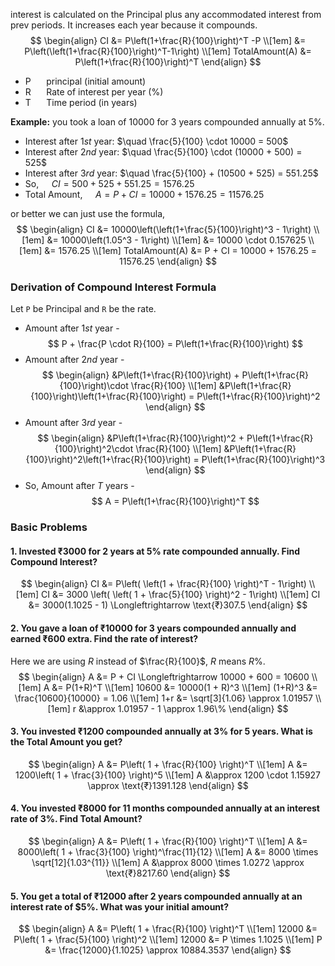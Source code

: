 interest is calculated on the Principal plus any accommodated interest from prev periods. It increases each year because it compounds.
$$
\begin{align}
CI &= P\left(1+\frac{R}{100}\right)^T -P \\[1em]
&= P\left(\left(1+\frac{R}{100}\right)^T-1\right) \\[1em]
TotalAmount(A) &= P\left(1+\frac{R}{100}\right)^T
\end{align}
$$
- P $\quad$ principal (initial amount)
- R $\quad$ Rate of interest per year ($\%$)
- T $\quad$ Time period (in years)

**Example:** you took a loan of $10000$ for $3$ years compounded annually at $5\%$.
- Interest after $1st$ year: $\quad \frac{5}{100} \cdot 10000 = 500$
- Interest after $2nd$ year: $\quad \frac{5}{100} \cdot (10000 + 500) = 525$
- Interest after $3rd$ year: $\quad \frac{5}{100} + (10500 + 525) = 551.25$
- So, $\quad CI = 500 + 525 + 551.25 = 1576.25$
- Total Amount, $\quad A = P + CI = 10000 + 1576.25 = 11576.25$

or better we can just use the formula,
$$
\begin{align}
CI &= 10000\left(\left(1+\frac{5}{100}\right)^3 - 1\right) \\[1em]
&= 10000\left(1.05^3 - 1\right) \\[1em]
&= 10000 \cdot 0.157625 \\[1em]
&= 1576.25 \\[1em]
TotalAmount(A) &= P + CI = 10000 + 1576.25 = 11576.25 
\end{align}
$$
### Derivation of Compound Interest Formula
Let `P` be Principal and `R` be the rate.
- Amount after $1st$ year -
$$
P + \frac{P \cdot R}{100} = P\left(1+\frac{R}{100}\right) 
$$
- Amount after $2nd$ year -
$$
\begin{align}
&P\left(1+\frac{R}{100}\right) + P\left(1+\frac{R}{100}\right)\cdot \frac{R}{100} \\[1em]
&P\left(1+\frac{R}{100}\right)\left(1+\frac{R}{100}\right) = P\left(1+\frac{R}{100}\right)^2
\end{align}
$$
- Amount after $3rd$ year -
$$
\begin{align}
&P\left(1+\frac{R}{100}\right)^2 + P\left(1+\frac{R}{100}\right)^2\cdot \frac{R}{100} \\[1em]
&P\left(1+\frac{R}{100}\right)^2\left(1+\frac{R}{100}\right) = P\left(1+\frac{R}{100}\right)^3
\end{align}
$$
- So, Amount after $T$  years -
$$
A = P\left(1+\frac{R}{100}\right)^T
$$
### Basic Problems
#### 1. Invested ₹$3000$ for $2$ years at $5\%$ rate compounded annually. Find Compound Interest?
$$
\begin{align}
CI &= P\left( \left(1 + \frac{R}{100} \right)^T - 1\right) \\[1em]
CI &= 3000 \left( \left( 1 + \frac{5}{100} \right)^2 - 1\right) \\[1em]
CI &= 3000(1.1025 - 1) \Longleftrightarrow \text{₹}307.5
\end{align}
$$
#### 2. You gave a loan of ₹$10000$ for $3$ years compounded annually and earned ₹$600$ extra. Find the rate of interest?
Here we are using $R$ instead of $\frac{R}{100}$, $R$ means $R\%$.
$$
\begin{align}
A &= P + CI \Longleftrightarrow 10000 + 600 = 10600 \\[1em]
A &= P(1+R)^T \\[1em]
10600 &= 10000(1 + R)^3 \\[1em]
(1+R)^3 &= \frac{10600}{10000} = 1.06 \\[1em]
1+r &= \sqrt[3]{1.06} \approx 1.01957 \\[1em]
r &\approx 1.01957 - 1 \approx 1.96\%
\end{align}
$$
#### 3. You invested ₹$1200$ compounded annually at $3\%$ for $5$ years. What is the Total Amount you get?
$$
\begin{align}
A &= P\left( 1 + \frac{R}{100} \right)^T \\[1em]
A &= 1200\left( 1 + \frac{3}{100} \right)^5 \\[1em]
A &\approx 1200 \cdot 1.15927 \approx \text{₹}1391.128
\end{align}
$$
#### 4. You invested ₹$8000$ for $11$ months compounded annually at an interest rate of $3\%$. Find Total Amount?
$$
\begin{align}
A &= P\left( 1 + \frac{R}{100} \right)^T \\[1em]
A &= 8000\left( 1 + \frac{3}{100} \right)^\frac{11}{12} \\[1em]
A &= 8000 \times \sqrt[12]{1.03^{11}} \\[1em]
A &\approx 8000 \times 1.0272 \approx \text{₹}8217.60
\end{align}
$$
#### 5. You get a total of ₹$12000$ after $2$ years compounded annually at an interest rate of $5\%. What was your initial amount?
$$
\begin{align}
A &= P\left( 1 + \frac{R}{100} \right)^T \\[1em]
12000 &= P\left( 1 + \frac{5}{100} \right)^2 \\[1em]
12000 &= P \times 1.1025 \\[1em]
P &= \frac{12000}{1.1025} \approx 10884.3537
\end{align}
$$